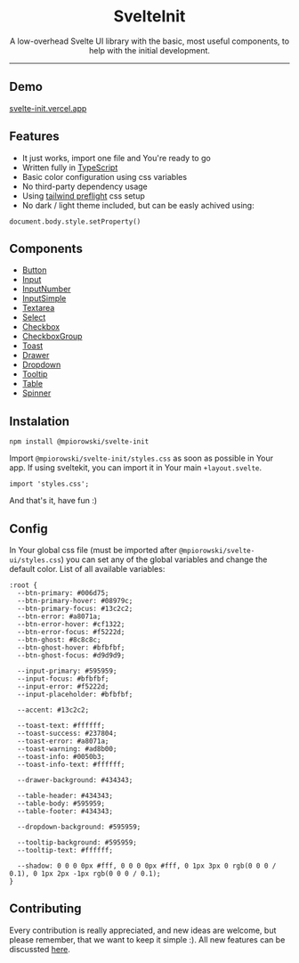 <p align="center">
  <h1 align="center">SvelteInit</h1>
</p>

<p align="center">
  A low-overhead Svelte UI library with the basic, most useful components, to help with the initial development.
</p>

<p align="center">
    
</p>

---

## Demo

[svelte-init.vercel.app](https://svelte-init.vercel.app)

## Features

- It just works, import one file and You're ready to go
- Written fully in [TypeScript](https://typescriptlang.org/)
- Basic color configuration using css variables
- No third-party dependency usage
- Using [tailwind preflight](https://tailwindcss.com/docs/preflight) css setup
- No dark / light theme included, but can be easly achived using:

```
document.body.style.setProperty()
```

## Components

- [Button](https://github.com/mpiorowski/svelte-init/blob/main/docs/BUTTOM.md)
- [Input](https://github.com/mpiorowski/svelte-init/blob/main/docs/INPUT.md)
- [InputNumber](https://github.com/mpiorowski/svelte-init/blob/main/docs/INPUT-NUMBER.md)
- [InputSimple](https://github.com/mpiorowski/svelte-init/blob/main/docs/INPUT-SIMPLE.md)
- [Textarea](https://github.com/mpiorowski/svelte-init/blob/main/docs/TEXTAREA.md)
- [Select](https://github.com/mpiorowski/svelte-init/blob/main/docs/SELECT.md)
- [Checkbox](https://github.com/mpiorowski/svelte-init/blob/main/docs/CHECKBOX.md)
- [CheckboxGroup](https://github.com/mpiorowski/svelte-init/blob/main/docs/CHECKBOX-GROUP.md)
- [Toast](https://github.com/mpiorowski/svelte-init/blob/main/docs/TOAST.md)
- [Drawer](https://github.com/mpiorowski/svelte-init/blob/main/docs/DRAWER.md)
- [Dropdown](https://github.com/mpiorowski/svelte-init/blob/main/docs/DROPDOWN.md)
- [Tooltip](https://github.com/mpiorowski/svelte-init/blob/main/docs/TOOLTIP.md)
- [Table](https://github.com/mpiorowski/svelte-init/blob/main/docs/TABLE.md)
- [Spinner](https://github.com/mpiorowski/svelte-init/blob/main/docs/SPINNER.md)

## Instalation

```
npm install @mpiorowski/svelte-init
```

Import `@mpiorowski/svelte-init/styles.css` as soon as possible in Your app. If using sveltekit, you can import it in Your main `+layout.svelte`.

```
import 'styles.css';
```

And that's it, have fun :)

## Config

In Your global css file (must be imported after `@mpiorowski/svelte-ui/styles.css`) you can set any of the global variables and change the default color. List of all available variables:

```
:root {
  --btn-primary: #006d75;
  --btn-primary-hover: #08979c;
  --btn-primary-focus: #13c2c2;
  --btn-error: #a8071a;
  --btn-error-hover: #cf1322;
  --btn-error-focus: #f5222d;
  --btn-ghost: #8c8c8c;
  --btn-ghost-hover: #bfbfbf;
  --btn-ghost-focus: #d9d9d9;

  --input-primary: #595959;
  --input-focus: #bfbfbf;
  --input-error: #f5222d;
  --input-placeholder: #bfbfbf;

  --accent: #13c2c2;

  --toast-text: #ffffff;
  --toast-success: #237804;
  --toast-error: #a8071a;
  --toast-warning: #ad8b00;
  --toast-info: #0050b3;
  --toast-info-text: #ffffff;

  --drawer-background: #434343;

  --table-header: #434343;
  --table-body: #595959;
  --table-footer: #434343;

  --dropdown-background: #595959;

  --tooltip-background: #595959;
  --tooltip-text: #ffffff;

  --shadow: 0 0 0 0px #fff, 0 0 0 0px #fff, 0 1px 3px 0 rgb(0 0 0 / 0.1), 0 1px 2px -1px rgb(0 0 0 / 0.1);
}
```

## Contributing

Every contribution is really appreciated, and new ideas are welcome, but please remember, that we want to keep it simple :). All new features can be discussted [here](https://github.com/mpiorowski/svelte-init/discussions).
